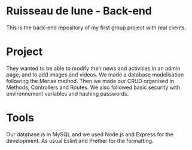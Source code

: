 # Ruisseau de lune - Back-end

This is the back-end repository of my first group project with real clients.

# Project

They wanted to be able to modify their news and activities in an admin page, and to add images and videos.
We made a database modelisation following the Merise method. Then we made our CRUD organised in Methods, Controllers and Routes. We also followed basic security with environnement variables and hashing passwords.

# Tools

Our database is in MySQL and we used Node.js and Express for the development.
As usual Eslint and Prettier for the formatting.
